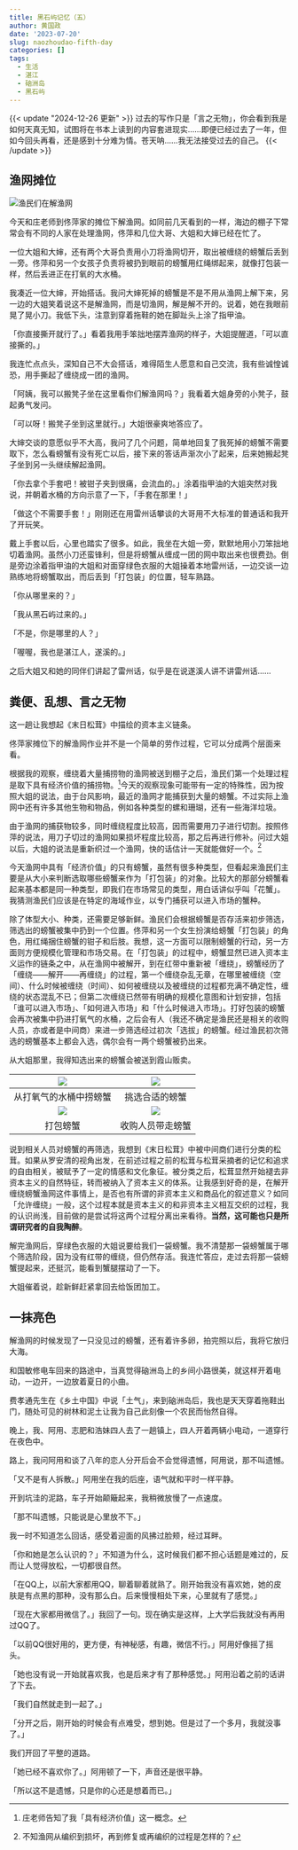 ```yaml
---
title: 黑石屿记忆（五）
author: 黄国政
date: '2023-07-20'
slug: naozhoudao-fifth-day
categories: []
tags:
  - 生活
  - 湛江
  - 硇洲岛
  - 黑石屿
---
```


{{< update "2024-12-26 更新" >}}
过去的写作只是「言之无物」，你会看到我是如何天真无知，试图将在书本上读到的内容套进现实……即便已经过去了一年，但如今回头再看，还是感到十分难为情。苍天呐……我无法接受过去的自己。
{{< /update >}}

<!--more-->

## 渔网摊位

![渔民们在解渔网](https://cdn.jsdelivr.net/gh/residualsun1/blog-static/images/2023/07/07-20-work.jpg)

今天和庄老师到佟萍家的摊位下解渔网。如同前几天看到的一样，海边的棚子下常常会有不同的人家在处理渔网，佟萍和几位大哥、大姐和大婶已经在忙了。

一位大姐和大婶，还有两个大哥负责用小刀将渔网切开，取出被缠绕的螃蟹后丢到一旁。佟萍和另一个女孩子负责将被扔到眼前的螃蟹用红绳绑起来，就像打包装一样，然后丢进正在打氧的大水桶。

我凑近一位大婶，开始搭话。我问大婶死掉的螃蟹是不是不用从渔网上解下来，另一边的大姐笑着说这不是解渔网，而是切渔网，解是解不开的。说着，她在我眼前晃了晃小刀。我低下头，注意到穿着拖鞋的她在脚趾头上涂了指甲油。

「你直接撕开就行了。」看着我用手笨拙地摆弄渔网的样子，大姐提醒道，「可以直接撕的。」

我连忙点点头，深知自己不大会搭话，难得陌生人愿意和自己交流，我有些诚惶诚恐，用手撕起了缠绕成一团的渔网。

「阿姨，我可以搬凳子坐在这里看你们解渔网吗？」我看着大姐身旁的小凳子，鼓起勇气发问。

「可以呀！搬凳子坐到这里就行。」大姐很豪爽地答应了。

大婶交谈的意愿似乎不大高，我问了几个问题，简单地回复了我死掉的螃蟹不需要取下，怎么看螃蟹有没有死亡以后，接下来的答话声渐次小了起来，后来她搬起凳子坐到另一头继续解起渔网。

「你去拿个手套吧！被钳子夹到很痛，会流血的。」涂着指甲油的大姐突然对我说，并朝着水桶的方向示意了一下，「手套在那里！」

「做这个不需要手套！」刚刚还在用雷州话攀谈的大哥用不大标准的普通话和我开了开玩笑。

戴上手套以后，心里也踏实了很多。如此，我坐在大姐一旁，默默地用小刀笨拙地切着渔网。虽然小刀还蛮锋利，但是将螃蟹从缠成一团的网中取出来也很费劲。倒是旁边涂着指甲油的大姐和对面穿绿色衣服的大姐操着本地雷州话，一边交谈一边熟练地将螃蟹取出，而后丢到「打包装」的位置，轻车熟路。

「你从哪里来的？」

「我从黑石屿过来的。」

「不是，你是哪里的人？」

「喔喔，我也是湛江人，遂溪的。」

之后大姐又和她的同伴们讲起了雷州话，似乎是在说遂溪人讲不讲雷州话……

## 粪便、乱想、言之无物

这一趟让我想起《末日松茸》中描绘的资本主义链条。

佟萍家摊位下的解渔网作业并不是一个简单的劳作过程，它可以分成两个层面来看。

根据我的观察，缠绕着大量捕捞物的渔网被送到棚子之后，渔民们第一个处理过程是取下具有经济价值的捕捞物。[^note1]今天的观察现象可能带有一定的特殊性，因为按照大姐的说法，由于台风影响，最近的渔网才能捕获到大量的螃蟹。不过实际上渔网中还有许多其他生物和物品，例如各种类型的螺和珊瑚，还有一些海洋垃圾。

[^note1]: 庄老师告知了我「具有经济价值」这一概念。 

由于渔网的捕获物较多，同时缠绕程度比较高，因而需要用刀子进行切割。按照佟萍的说法，用刀子切过的渔网如果损坏程度比较高，那之后再进行修补。问过大姐以后，大姐的说法是重新织过一个渔网，快的话估计一天就能做好一个。[^note2]

[^note2]: 不知渔网从编织到损坏，再到修复或再编织的过程是怎样的？

今天渔网中具有「经济价值」的只有螃蟹，虽然有很多种类型，但看起来渔民们主要是从大小来判断选取哪些螃蟹来作为「打包装」的对象。比较大的那部分螃蟹看起来基本都是同一种类型，即我们在市场常见的类型，用白话讲似乎叫「花蟹」。我猜测渔民们应该是在特定的海域作业，以专门捕获可以进入市场的蟹种。

除了体型大小、种类，还需要足够新鲜。渔民们会根据螃蟹是否存活来初步筛选，筛选出的螃蟹被集中扔到一个位置。佟萍和另一个女生扮演给螃蟹「打包装」的角色，用红绳捆住螃蟹的钳子和后肢。我想，这一方面可以限制螃蟹的行动，另一方面则方便规模化管理和市场交易。在「打包装」的过程中，螃蟹显然已进入资本主义运作的链条之中，从在渔网中被解开，到在红带中重新被「缠绕」，螃蟹经历了「缠绕——解开——再缠绕」的过程，第一个缠绕杂乱无章，在哪里被缠绕（空间）、什么时候被缠绕（时间）、如何被缠绕以及被缠绕的过程都充满不确定性，缠绕的状态混乱不已；但第二次缠绕已然带有明确的规模化意图和计划安排，包括「谁可以进入市场」、「如何进入市场」和「什么时候进入市场」。打好包装的螃蟹会再次被集中扔进打氧气的水桶，之后会有人（我还不确定是渔民还是相关的收购人员，亦或者是中间商）来进一步筛选经过初次「选拔」的螃蟹。经过渔民初次筛选的螃蟹基本上都会入选，偶尔会有一两个螃蟹被扔出来。

从大姐那里，我得知选出来的螃蟹会被送到霞山贩卖。

|![](https://cdn.jsdelivr.net/gh/residualsun1/blog-static/images/2023/07/07-20-capital1.jpg)|![](https://cdn.jsdelivr.net/gh/residualsun1/blog-static/images/2023/07/07-20-capital2.jpg)|
|:-:|:-:|
|从打氧气的水桶中捞螃蟹|挑选合适的螃蟹|
|![](https://cdn.jsdelivr.net/gh/residualsun1/blog-static/images/2023/07/07-20-capital3.jpg)|![](https://cdn.jsdelivr.net/gh/residualsun1/blog-static/images/2023/07/07-20-capital4.jpg)|
|打包螃蟹|收购人员带走螃蟹|

说到相关人员对螃蟹的再筛选，我想到《末日松茸》中被中间商们进行分类的松茸。如果从罗安清的视角出发，在前述过程之前的松茸与松茸采摘者的记忆和追求的自由相关，被赋予了一定的情感和文化象征。被分类之后，松茸显然开始褪去非资本主义的自然特征，转而被纳入了资本主义的体系。让我感到好奇的是，在解开缠绕螃蟹渔网这件事情上，是否也有所谓的非资本主义和商品化的叙述意义？如同「允许缠绕」一般，这个过程本就是资本主义的和非资本主义相互交织的过程，我的认识尚浅，目前做的是尝试将这两个过程分离出来看待。**当然，这可能也只是所谓研究者的自我陶醉**。

解完渔网后，穿绿色衣服的大姐说要给我们一袋螃蟹。我不清楚那一袋螃蟹属于哪个筛选阶段，因为没有红带的缠绕，但仍然存活。我连忙答应，走过去将那一袋螃蟹提起来，还挺沉，能看到蟹腿摆动了一下。

大姐催着说，趁新鲜赶紧拿回去给饭团加工。

## 一抹亮色

解渔网的时候发现了一只没见过的螃蟹，还有着许多卵，拍完照以后，我将它放归大海。

和国敏修电车回来的路途中，当真觉得硇洲岛上的乡间小路很美，就这样开着电动，一边开，一边放着夏日的小曲。

费孝通先生在《乡土中国》中说「土气」，来到硇洲岛后，我也是天天穿着拖鞋出门，随处可见的树林和泥土让我为自己此刻像一个农民而怡然自得。

晚上，我、阿用、志肥和浩妹四人去了一趟镇上，四人开着两辆小电动，一道穿行在夜色中。

路上，我问阿用和谈了八年的恋人分开后会不会觉得遗憾，阿用说，那不叫遗憾。

「又不是有人拆散。」阿用坐在我的后座，语气就和平时一样平静。

开到坑洼的泥路，车子开始颠簸起来，我稍微放慢了一点速度。

「那不叫遗憾，只能说是心里放不下。」

我一时不知道怎么回话，感受着迎面的风拂过脸颊，经过耳畔。

「你和她是怎么认识的？」不知道为什么，这时候我们都不担心话题是难过的，反而让人觉得放松，一切都很自然。

「在QQ上，以前大家都用QQ，聊着聊着就熟了。刚开始我没有喜欢她，她的皮肤是有点黑的那种，没有那么白。后来慢慢相处下来，心里就有了感觉。」

「现在大家都用微信了。」我回了一句。现在确实是这样，上大学后我就没有再用过QQ了。

「以前QQ很好用的，更方便，有神秘感，有趣，微信不行。」阿用好像摇了摇头。

「她也没有说一开始就喜欢我，也是后来才有了那种感觉。」阿用沿着之前的话讲了下去。

「我们自然就走到一起了。」

「分开之后，刚开始的时候会有点难受，想到她。但是过了一个多月，我就没事了。」

我们开回了平整的道路。

「她已经不喜欢你了。」阿用顿了一下，声音还是很平静。

「所以这不是遗憾，只是你的心还是想着而已。」